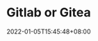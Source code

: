 ---
title: "Gitlab or Gitea"
date: 2022-01-05T15:45:48+08:00
tags: [""]
categories: [""]
series: [""]
summary: "Summary todo"
draft: true
editPost:
  URL: "https://github.com/Zhoutao822/zhoutao822.github.io/tree/main/content/"
  Text: "Suggest Changes"
  appendFilePath: true 
---